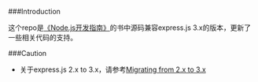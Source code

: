 
###Introduction

这个repo是[《Node.js开发指南》](http://www.ituring.com.cn/book/1049)的书中源码兼容express.js 3.x的版本，更新了一些相关代码的支持。

###Caution

* 关于express.js 2.x to 3.x，请参考[Migrating from 2.x to 3.x](https://github.com/visionmedia/express/wiki/Migrating-from-2.x-to-3.x)
